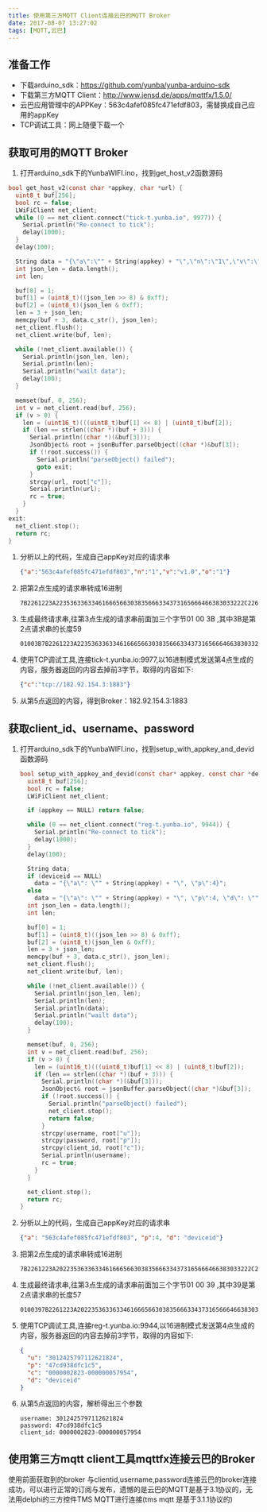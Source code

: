 ```yaml
---
title: 使用第三方MQTT Client连接云巴的MQTT Broker
date: 2017-08-07 13:27:02
tags: [MQTT,云巴]
---
```


## 准备工作

- 下载arduino_sdk：https://github.com/yunba/yunba-arduino-sdk
- 下载第三方MQTT Client：http://www.jensd.de/apps/mqttfx/1.5.0/
- 云巴应用管理中的APPKey：563c4afef085fc471efdf803，需替换成自己应用的appKey
- TCP调试工具：网上随便下载一个

## 获取可用的MQTT Broker

1. 打开arduino_sdk下的YunbaWIFI.ino，找到get_host_v2函数源码​

```c
bool get_host_v2(const char *appkey, char *url) {
  uint8_t buf[256];
  bool rc = false;
  LWiFiClient net_client;
  while (0 == net_client.connect("tick-t.yunba.io", 9977)) {
    Serial.println("Re-connect to tick");
    delay(1000);
  }
  delay(100);

  String data = "{\"a\":\"" + String(appkey) + "\",\"n\":\"1\",\"v\":\"v1.0\",\"o\":\"1\"}";
  int json_len = data.length();
  int len;

  buf[0] = 1;
  buf[1] = (uint8_t)((json_len >> 8) & 0xff);
  buf[2] = (uint8_t)(json_len & 0xff);
  len = 3 + json_len;
  memcpy(buf + 3, data.c_str(), json_len);
  net_client.flush();
  net_client.write(buf, len);

  while (!net_client.available()) {
    Serial.println(json_len, len);
    Serial.println(len);
    Serial.println("wailt data");
    delay(100);
  }

  memset(buf, 0, 256);
  int v = net_client.read(buf, 256);
  if (v > 0) {
    len = (uint16_t)(((uint8_t)buf[1] << 8) | (uint8_t)buf[2]);
    if (len == strlen((char *)(buf + 3))) {
      Serial.println((char *)(&buf[3]));
      JsonObject& root = jsonBuffer.parseObject((char *)&buf[3]);
      if (!root.success()) {
        Serial.println("parseObject() failed");
        goto exit;
      }
      strcpy(url, root["c"]);
      Serial.println(url);
      rc = true;
    }
  }
exit:
  net_client.stop();
  return rc;
}
```

1. 分析以上的代码，生成自己appKey对应的请求串

   ```json
   {"a":"563c4afef085fc471efdf803","n":"1","v":"v1.0","o":"1"}
   ```

2. 把第2点生成的请求串转成16进制

   ```
   7B2261223A22353633633461666566303835666334373165666466383033222C226E223A2231222C2276223A2276312E30222C226F223A2231227D
   ```

3. 生成最终请求串,往第3点生成的请求串前面加三个字节01 00 3B ,其中3B是第2点请求串的长度59

   ```
   01003B7B2261223A22353633633461666566303835666334373165666466383033222C226E223A2231222C2276223A2276312E30222C226F223A2231227D
   ```

4. 使用TCP调试工具,连接tick-t.yunba.io:9977,以16进制模式发送第4点生成的内容，服务器返回的内容去掉前3字节，取得的内容如下:

   ```json
   {"c":"tcp://182.92.154.3:1883"}
   ```

5. 从第5点返回的内容，得到Broker：182.92.154.3:1883

## 获取client_id、username、password

1. 打开arduino_sdk下的YunbaWIFI.ino，找到setup_with_appkey_and_devid函数源码

   ```c
   bool setup_with_appkey_and_devid(const char* appkey, const char *deviceid) {
     uint8_t buf[256];
     bool rc = false;
     LWiFiClient net_client;

     if (appkey == NULL) return false;

     while (0 == net_client.connect("reg-t.yunba.io", 9944)) {
       Serial.println("Re-connect to tick");
       delay(1000);
     }
     delay(100);

     String data;
     if (deviceid == NULL)
       data = "{\"a\": \"" + String(appkey) + "\", \"p\":4}";
     else
       data = "{\"a\": \"" + String(appkey) + "\", \"p\":4, \"d\": \"" + String(deviceid) + "\"}";
     int json_len = data.length();
     int len;

     buf[0] = 1;
     buf[1] = (uint8_t)((json_len >> 8) & 0xff);
     buf[2] = (uint8_t)(json_len & 0xff);
     len = 3 + json_len;
     memcpy(buf + 3, data.c_str(), json_len);
     net_client.flush();
     net_client.write(buf, len);

     while (!net_client.available()) {
       Serial.println(json_len, len);
       Serial.println(len);
       Serial.println(data);
       Serial.println("wailt data");
       delay(100);
     }

     memset(buf, 0, 256);
     int v = net_client.read(buf, 256);
     if (v > 0) {
       len = (uint16_t)(((uint8_t)buf[1] << 8) | (uint8_t)buf[2]);
       if (len == strlen((char *)(buf + 3))) {
         Serial.println((char *)(&buf[3]));
         JsonObject& root = jsonBuffer.parseObject((char *)&buf[3]);
         if (!root.success()) {
           Serial.println("parseObject() failed");
           net_client.stop();
           return false;
         }
         strcpy(username, root["u"]);
         strcpy(password, root["p"]);
         strcpy(client_id, root["c"]);
         Serial.println(username);
         rc = true;
       }
     }

     net_client.stop();
     return rc;
   }
   ```

2. 分析以上的代码，生成自己appKey对应的请求串

   ```json
   {"a": "563c4afef085fc471efdf803", "p":4, "d": "deviceid"}
   ```

3. 把第2点生成的请求串转成16进制

   ```
   7B2261223A2022353633633461666566303835666334373165666466383033222C202270223A342C202264223A20226465766963656964227D
   ```

4. 生成最终请求串,往第3点生成的请求串前面加三个字节01 00 39 ,其中39是第2点请求串的长度57

   ```
   0100397B2261223A2022353633633461666566303835666334373165666466383033222C202270223A342C202264223A20226465766963656964227D
   ```

5. 使用TCP调试工具,连接reg-t.yunba.io:9944,以16进制模式发送第4点生成的内容，服务器返回的内容去掉前3字节，取得的内容如下:

   ```json
   {
     "u": "3012425797112621824",
     "p": "47cd938dfc1c5",
     "c": "0000002823-000000057954",
     "d": "deviceid"
   }
   ```

6. 从第5点返回的内容，解析得出三个参数

   ```
   username: 3012425797112621824
   password: 47cd938dfc1c5
   client_id: 0000002823-000000057954
   ```

## 使用第三方mqtt client工具mqttfx连接云巴的Broker

使用前面获取到的broker 与clientid,username,password连接云巴的broker连接成功，可以进行正常的订阅与发布，遗憾的是云巴的MQTT是基于3.1协议的，无法用delphi的三方控件TMS MQTT进行连接(tms mqtt 是基于3.1.1协议的)